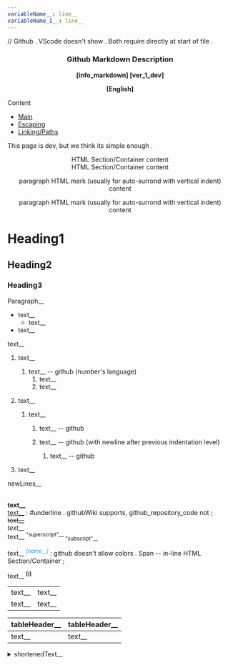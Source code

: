 ```yaml
---
variableName__: line__
variableName_1__: line__
---
```

// Github . VScode doesn't show . Both require directly at start of file .

<div align=center><h3><b>
Github Markdown Description
</b></h3><b>
[info_markdown] [ver_1_dev]

[English]
</b></div>

Content
* [Main](info_markdown_github.md)
* [Escaping](assets//markdown//escaping.md)
* [Linking/Paths](assets//markdown//linking.md)

This page is dev, but we think its simple enough .

<div style="text-align: center;">HTML Section/Container content</div>

<div align=center>HTML Section/Container content</div>

<p style="text-align: center;">paragraph HTML mark (usually for auto-surrond with vertical indent) content</p>

<p align=center>paragraph HTML mark (usually for auto-surrond with vertical indent) content</p>

# Heading1

## Heading2

### Heading3

Paragraph__

* text__
	* text__
* text__

text__
1. text__
	1. text__ -- github (number's language)
		1. text__
		2. text__
2. text__

	1. text__

		1. text__ -- github
		2. text__ -- github (with newline after previous indentation level)

			1. text__ -- github
6. text__

newLines__
<br />
<br />

**text__**  
<u>text__</u> : #underline . githubWiki supports, github_repository_code not ;  
~~text__~~  
*text__*  
text__ <sup>"superscript"\_\_</sup> <sub>"subscript"\_\_</sub>  

text__ <i><sup><span
         title="text__" style="color:dodgerBlue;">[name__]</span></sup></i> : github doesn't allow colors . Span -- in-line HTML Section/Container ;

text__ <sup
	 title="text__"><b>[i]</b></sup>

<!--_textOfTheComment__>>-->
[comment]: wordOfTheComment__

<table><tbody>
<tr>
<td>text__</td>
<td>text__</td>
</tr>
<tr>
<td>text__</td>
<td>text__</td>
</tr>
</tbody></table>

| tableHeader__		| tableHeader__		|
| ---				| ---				|
| text__			| text__			|

<details><summary> shortenedText__
</summary>

text__

</details>
